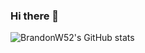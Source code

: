 ### Hi there 👋
![BrandonW52's GitHub stats](https://github-readme-stats.vercel.app/api?username=BrandonW52&theme=dark&show_icons=true&hide=stars,commits,prs,issues,contribs)
<!--
**BrandonW52/BrandonW52** is a ✨ _special_ ✨ repository because its `README.md` (this file) appears on your GitHub profile.

Here are some ideas to get you started:

- 🔭 I’m currently working on ...
- 🌱 I’m currently learning ...
- 👯 I’m looking to collaborate on ...
- 🤔 I’m looking for help with ...
- 💬 Ask me about ...
- 📫 How to reach me: ...
- 😄 Pronouns: ...
- ⚡ Fun fact: ...
-->
